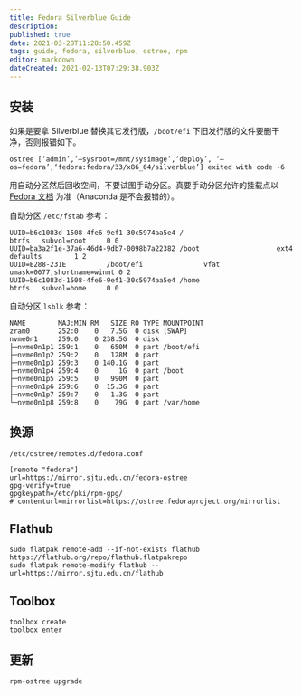 ```yaml
---
title: Fedora Silverblue Guide
description: 
published: true
date: 2021-03-28T11:28:50.459Z
tags: guide, fedora, silverblue, ostree, rpm
editor: markdown
dateCreated: 2021-02-13T07:29:38.903Z
---
```


## 安装

如果是要拿 Silverblue 替换其它发行版，`/boot/efi` 下旧发行版的文件要删干净，否则报错如下。

```
ostree [‘admin’,’–sysroot=/mnt/sysimage’,‘deploy’, ‘–os=fedora’,‘fedora:fedora/33/x86_64/silverblue’] exited with code -6
```

用自动分区然后回收空间，不要试图手动分区。真要手动分区允许的挂载点以 [Fedora 文档](https://docs.fedoraproject.org/en-US/fedora-silverblue/installation/#manual-partition) 为准（Anaconda 是不会报错的）。

自动分区 `/etc/fstab` 参考：

```
UUID=b6c1083d-1508-4fe6-9ef1-30c5974aa5e4 /                       btrfs   subvol=root     0 0
UUID=ba3a2f1e-37a6-46d4-9db7-0098b7a22382 /boot                   ext4    defaults        1 2
UUID=E288-231E          /boot/efi               vfat    umask=0077,shortname=winnt 0 2
UUID=b6c1083d-1508-4fe6-9ef1-30c5974aa5e4 /home                   btrfs   subvol=home     0 0
```

自动分区 `lsblk` 参考：

```
NAME        MAJ:MIN RM   SIZE RO TYPE MOUNTPOINT
zram0       252:0    0   7.5G  0 disk [SWAP]
nvme0n1     259:0    0 238.5G  0 disk 
├─nvme0n1p1 259:1    0   650M  0 part /boot/efi
├─nvme0n1p2 259:2    0   128M  0 part 
├─nvme0n1p3 259:3    0 140.1G  0 part 
├─nvme0n1p4 259:4    0     1G  0 part /boot
├─nvme0n1p5 259:5    0   990M  0 part 
├─nvme0n1p6 259:6    0  15.3G  0 part 
├─nvme0n1p7 259:7    0   1.3G  0 part 
└─nvme0n1p8 259:8    0    79G  0 part /var/home
```

## 换源

`/etc/ostree/remotes.d/fedora.conf`

```
[remote "fedora"]
url=https://mirror.sjtu.edu.cn/fedora-ostree
gpg-verify=true
gpgkeypath=/etc/pki/rpm-gpg/
# contenturl=mirrorlist=https://ostree.fedoraproject.org/mirrorlist
```

## Flathub

```
sudo flatpak remote-add --if-not-exists flathub https://flathub.org/repo/flathub.flatpakrepo
sudo flatpak remote-modify flathub --url=https://mirror.sjtu.edu.cn/flathub
```

## Toolbox

```
toolbox create
toolbox enter
```

## 更新

```
rpm-ostree upgrade
```